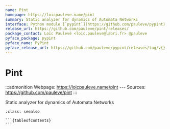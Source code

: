 ```yaml
---
name: Pint
homepage: https://loicpauleve.name/pint
summary: Static analyzer for dynamics of Automata Networks
interface: Python module [`pypint`](https://github.com/pauleve/pypint)
release_url: https://github.com/pauleve/pint/releases/
package_contact: Loïc Paulevé <loic.pauleve@labri.fr> @pauleve
pyface_package: pypint
pyface_name: PyPint
pyface_release_url: https://github.com/pauleve/pypint/releases/tag/v{}
---
```


# Pint

:::admonition
Webpage: https://loicpauleve.name/pint
--- Sources: https://github.com/pauleve/pint
:::

Static analyzer for dynamics of Automata Networks

````{admonition} Notebooks
:class: seealso

```{tableofcontents}
```

````
